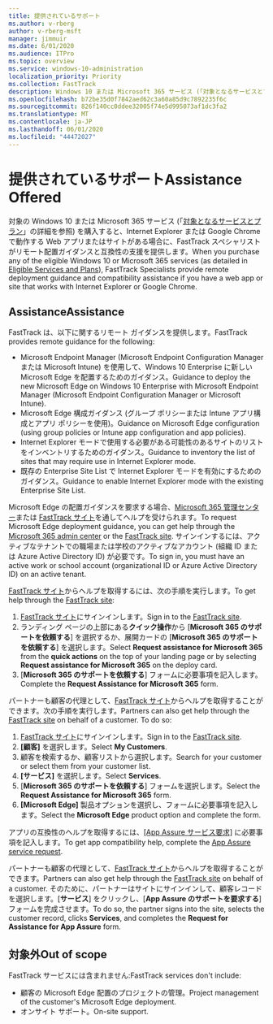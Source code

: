 ```yaml
---
title: 提供されているサポート
ms.author: v-rberg
author: v-rberg-msft
manager: jimmuir
ms.date: 6/01/2020
ms.audience: ITPro
ms.topic: overview
ms.service: windows-10-administration
localization_priority: Priority
ms.collection: FastTrack
description: Windows 10 または Microsoft 365 サービス (「対象となるサービスとプラン」の詳細を参照) を購入すると、Internet Explorer または Google Chrome で動作する Web アプリまたはサイトがある場合に、FastTrack スペシャリストがリモート配置ガイダンスと互換性の支援を提供します。
ms.openlocfilehash: b72be35d0f7842aed62c3a60a85d9c7892235f6c
ms.sourcegitcommit: 826f140cc0ddee32005f74e5d995073af1dc3fa2
ms.translationtype: MT
ms.contentlocale: ja-JP
ms.lasthandoff: 06/01/2020
ms.locfileid: "44472027"
---
```

# <a name="assistance-offered"></a><span data-ttu-id="e78ef-103">提供されているサポート</span><span class="sxs-lookup"><span data-stu-id="e78ef-103">Assistance Offered</span></span>

<span data-ttu-id="e78ef-104">対象の Windows 10 または Microsoft 365 サービス (「[対象となるサービスとプラン](M365-eligible-services-and-plans.md)」の詳細を参照) を購入すると、Internet Explorer または Google Chrome で動作する Web アプリまたはサイトがある場合に、FastTrack スペシャリストがリモート配置ガイダンスと互換性の支援を提供します。</span><span class="sxs-lookup"><span data-stu-id="e78ef-104">When you purchase any of the eligible Windows 10 or Microsoft 365 services (as detailed in [Eligible Services and Plans](M365-eligible-services-and-plans.md)), FastTrack Specialists provide remote deployment guidance and compatibility assistance if you have a web app or site that works with Internet Explorer or Google Chrome.</span></span> 

## <a name="assistance"></a><span data-ttu-id="e78ef-105">Assistance</span><span class="sxs-lookup"><span data-stu-id="e78ef-105">Assistance</span></span>

<span data-ttu-id="e78ef-106">FastTrack は、以下に関するリモート ガイダンスを提供します。</span><span class="sxs-lookup"><span data-stu-id="e78ef-106">FastTrack provides remote guidance for the following:</span></span>
- <span data-ttu-id="e78ef-107">Microsoft Endpoint Manager (Microsoft Endpoint Configuration Manager または Microsoft Intune) を使用して、Windows 10 Enterprise に新しい Microsoft Edge を配置するためのガイダンス。</span><span class="sxs-lookup"><span data-stu-id="e78ef-107">Guidance to deploy the new Microsoft Edge on Windows 10 Enterprise with Microsoft Endpoint Manager (Microsoft Endpoint Configuration Manager or Microsoft Intune).</span></span>
- <span data-ttu-id="e78ef-108">Microsoft Edge 構成ガイダンス (グループ ポリシーまたは Intune アプリ構成とアプリ ポリシーを使用)。</span><span class="sxs-lookup"><span data-stu-id="e78ef-108">Guidance on Microsoft Edge configuration (using group policies or Intune app configuration and app policies).</span></span>
- <span data-ttu-id="e78ef-109">Internet Explorer モードで使用する必要がある可能性のあるサイトのリストをインベントリするためのガイダンス。</span><span class="sxs-lookup"><span data-stu-id="e78ef-109">Guidance to inventory the list of sites that may require use in Internet Explorer mode.</span></span>
- <span data-ttu-id="e78ef-110">既存の Enterprise Site List で Internet Explorer モードを有効にするためのガイダンス。</span><span class="sxs-lookup"><span data-stu-id="e78ef-110">Guidance to enable Internet Explorer mode with the existing Enterprise Site List.</span></span>

<span data-ttu-id="e78ef-111">Microsoft Edge の配置ガイダンスを要求する場合、[Microsoft 365 管理センター](https://go.microsoft.com/fwlink/?linkid=2032704)または [FastTrack サイト](https://go.microsoft.com/fwlink/?linkid=780698)を通してヘルプを受けられます。</span><span class="sxs-lookup"><span data-stu-id="e78ef-111">To request Microsoft Edge deployment guidance, you can get help through the [Microsoft 365 admin center](https://go.microsoft.com/fwlink/?linkid=2032704) or the [FastTrack site](https://go.microsoft.com/fwlink/?linkid=780698).</span></span> <span data-ttu-id="e78ef-112">サインインするには、アクティブなテナントでの職場または学校のアクティブなアカウント (組織 ID または Azure Active Directory ID) が必要です。</span><span class="sxs-lookup"><span data-stu-id="e78ef-112">To sign in, you must have an active work or school account (organizational ID or Azure Active Directory ID) on an active tenant.</span></span> 

<span data-ttu-id="e78ef-113">[FastTrack サイト](https://go.microsoft.com/fwlink/?linkid=780698)からヘルプを取得するには、次の手順を実行します。</span><span class="sxs-lookup"><span data-stu-id="e78ef-113">To get help through the [FastTrack site](https://go.microsoft.com/fwlink/?linkid=780698):</span></span> 
1.    <span data-ttu-id="e78ef-114">[FastTrack サイト](https://go.microsoft.com/fwlink/?linkid=780698)にサインインします。</span><span class="sxs-lookup"><span data-stu-id="e78ef-114">Sign in to the [FastTrack site](https://go.microsoft.com/fwlink/?linkid=780698).</span></span> 
2.    <span data-ttu-id="e78ef-115">ランディング ページの上部にある**クイック操作**から [**Microsoft 365 のサポートを依頼する**] を選択するか、展開カードの [**Microsoft 365 のサポートを依頼する**] を選択します。</span><span class="sxs-lookup"><span data-stu-id="e78ef-115">Select **Request assistance for Microsoft 365** from the **quick actions** on the top of your landing page or by selecting **Request assistance for Microsoft 365** on the deploy card.</span></span>
3.    <span data-ttu-id="e78ef-116">[**Microsoft 365 のサポートを依頼する**] フォームに必要事項を記入します。</span><span class="sxs-lookup"><span data-stu-id="e78ef-116">Complete the **Request Assistance for Microsoft 365** form.</span></span>
  
<span data-ttu-id="e78ef-p102">パートナーも顧客の代理として、[FastTrack サイト](https://go.microsoft.com/fwlink/?linkid=780698)からヘルプを取得することができます。次の手順を実行します。</span><span class="sxs-lookup"><span data-stu-id="e78ef-p102">Partners can also get help through the [FastTrack site](https://go.microsoft.com/fwlink/?linkid=780698) on behalf of a customer. To do so:</span></span>
1.    <span data-ttu-id="e78ef-119">[FastTrack サイト](https://go.microsoft.com/fwlink/?linkid=780698)にサインインします。</span><span class="sxs-lookup"><span data-stu-id="e78ef-119">Sign in to the [FastTrack site](https://go.microsoft.com/fwlink/?linkid=780698).</span></span> 
2.    <span data-ttu-id="e78ef-120">**[顧客]** を選択します。</span><span class="sxs-lookup"><span data-stu-id="e78ef-120">Select **My Customers**.</span></span>
3.    <span data-ttu-id="e78ef-121">顧客を検索するか、顧客リストから選択します。</span><span class="sxs-lookup"><span data-stu-id="e78ef-121">Search for your customer or select them from your customer list.</span></span>
4.    <span data-ttu-id="e78ef-122">**[サービス]** を選択します。</span><span class="sxs-lookup"><span data-stu-id="e78ef-122">Select **Services**.</span></span>
5.    <span data-ttu-id="e78ef-123">[**Microsoft 365 のサポートを依頼する**] フォームを選択します。</span><span class="sxs-lookup"><span data-stu-id="e78ef-123">Select the **Request Assistance for Microsoft 365** form.</span></span>
6.    <span data-ttu-id="e78ef-124">**[Microsoft Edge]** 製品オプションを選択し、フォームに必要事項を記入します。</span><span class="sxs-lookup"><span data-stu-id="e78ef-124">Select the **Microsoft Edge** product option and complete the form.</span></span>
 
<span data-ttu-id="e78ef-125">アプリの互換性のヘルプを取得するには、[[App Assure サービス要求]](https://go.microsoft.com/fwlink/?linkid=2022721) に必要事項を記入します。</span><span class="sxs-lookup"><span data-stu-id="e78ef-125">To get app compatibility help, complete the [App Assure service request](https://go.microsoft.com/fwlink/?linkid=2022721).</span></span>

<span data-ttu-id="e78ef-126">パートナーも顧客の代理として、[FastTrack サイト](https://go.microsoft.com/fwlink/?linkid=780698)からヘルプを取得することができます。</span><span class="sxs-lookup"><span data-stu-id="e78ef-126">Partners can also get help through the [FastTrack site](https://go.microsoft.com/fwlink/?linkid=780698) on behalf of a customer.</span></span> <span data-ttu-id="e78ef-127">そのために、パートナーはサイトにサインインして、顧客レコードを選択します。[**サービス**] をクリックし、[**App Assure のサポートを要求する**] フォームを完成させます。</span><span class="sxs-lookup"><span data-stu-id="e78ef-127">To do so, the partner signs into the site, selects the customer record, clicks **Services**, and completes the **Request for Assistance for App Assure** form.</span></span>

## <a name="out-of-scope"></a><span data-ttu-id="e78ef-128">対象外</span><span class="sxs-lookup"><span data-stu-id="e78ef-128">Out of scope</span></span>

<span data-ttu-id="e78ef-129">FastTrack サービスには含まれません:</span><span class="sxs-lookup"><span data-stu-id="e78ef-129">FastTrack services don't include:</span></span>
- <span data-ttu-id="e78ef-130">顧客の Microsoft Edge 配置のプロジェクトの管理。</span><span class="sxs-lookup"><span data-stu-id="e78ef-130">Project management of the customer's Microsoft Edge deployment.</span></span>
- <span data-ttu-id="e78ef-131">オンサイト サポート。</span><span class="sxs-lookup"><span data-stu-id="e78ef-131">On-site support.</span></span>

